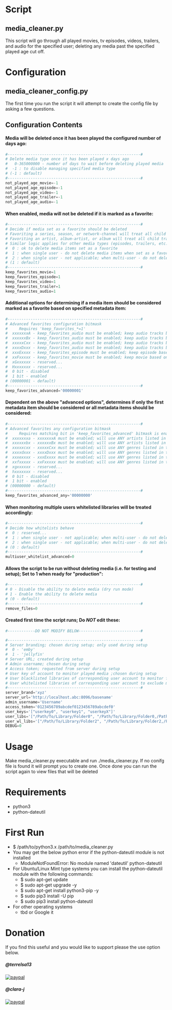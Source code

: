 # Script
## media_cleaner.py
This script will go through all played movies, tv episodes, videos, trailers, and audio for the specified user; deleting any media past the specified played age cut off.

# Configuration
## media_cleaner_config.py
The first time you run the script it will attempt to create the config file by asking a few questions.

## Configuration Contents
#### Media will be deleted once it has been played the configured number of days ago:
```python
#----------------------------------------------------------#
# Delete media type once it has been played x days ago
#   0-365000000 - number of days to wait before deleting played media
#  -1 : to disable managing specified media type
# (-1 : default)
#----------------------------------------------------------#
not_played_age_movie=-1
not_played_age_episode=-1
not_played_age_video=-1
not_played_age_trailer=-1
not_played_age_audio=-1
```
#### When enabled, media will not be deleted if it is marked as a favorite:
```python
#----------------------------------------------------------#
# Decide if media set as a favorite should be deleted
# Favoriting a series, season, or network-channel will treat all child episodes as if they are favorites
# Favoriting an artist, album-artist, or album will treat all child tracks as if they are favorites
# Similar logic applies for other media types (episodes, trailers, etc...)
#  0 : ok to delete media items set as a favorite
#  1 : when single user - do not delete media items when set as a favorite; when multi-user - do not delete media item when all monitored users have set it as a favorite
#  2 : when single user - not applicable; when multi-user - do not delete media item when any monitored users have it set as a favorite
# (1 : default)
#----------------------------------------------------------#
keep_favorites_movie=1
keep_favorites_episode=1
keep_favorites_video=1
keep_favorites_trailer=1
keep_favorites_audio=1
```
#### Additional options for determining if a media item should be considered marked as a favorite based on specified metadata item:
```python
#----------------------------------------------------------#
# Advanced favorites configuration bitmask
#     Requires 'keep_favorites_*=1'
#  xxxxxxxA - keep_favorites_audio must be enabled; keep audio tracks based on if the FIRST artist listed in the track's 'artist' metadata is favorited
#  xxxxxxBx - keep_favorites_audio must be enabled; keep audio tracks based on if the FIRST artist listed in the tracks's 'album artist' metadata is favorited
#  xxxxxCxx - keep_favorites_audio must be enabled; keep audio tracks based on if the FIRST genre listed in the tracks's metadata is favorited
#  xxxxDxxx - keep_favorites_audio must be enabled; keep audio tracks based on if the FIRST genre listed in the album's metadata is favorited
#  xxxExxxx - keep_favorites_episode must be enabled; keep episode based on if the FIRST genre listed in the series' metadata is favorited
#  xxFxxxxx - keep_favorites_movie must be enabled; keep movie based on if the FIRST genre listed in the movie's metadata is favorited
#  xGxxxxxx - reserved...
#  Hxxxxxxx - reserved...
#  0 bit - disabled
#  1 bit - enabled
# (00000001 - default)
#----------------------------------------------------------#
keep_favorites_advanced='00000001'
```
#### Dependent on the above "advanced options", determines if only the first metadata item should be considered or all metadata items should be considered:
```python
#----------------------------------------------------------#
# Advanced favorites any configuration bitmask
#     Requires matching bit in 'keep_favorites_advanced' bitmask is enabled
#  xxxxxxxa - xxxxxxxA must be enabled; will use ANY artists listed in the track's 'artist' metadata
#  xxxxxxbx - xxxxxxBx must be enabled; will use ANY artists listed in the track's 'album artist' metadata
#  xxxxxcxx - xxxxxCxx must be enabled; will use ANY genres listed in the track's metadata
#  xxxxdxxx - xxxxDxxx must be enabled; will use ANY genres listed in the album's metadata
#  xxxexxxx - xxxExxxx must be enabled; will use ANY genres listed in the series' metadata
#  xxfxxxxx - xxFxxxxx must be enabled; will use ANY genres listed in the movie's metadata
#  xgxxxxxx - reserved...
#  hxxxxxxx - reserved...
#  0 bit - disabled
#  1 bit - enabled
# (00000000 - default)
#----------------------------------------------------------#
keep_favorites_advanced_any='00000000'
```
#### When monitoring multiple users whitelisted libraries will be treated accordingly:
```python
#----------------------------------------------------------#
# Decide how whitelists behave
#  0 : reserved...
#  1 : when single user - not applicable; when multi-user - do not delete media item when all monitored users have the parent library whitelisted
#  2 : when single user - not applicable; when multi-user - do not delete media item when any monitored users have the parent library whitelisted
# (0 : default)
#----------------------------------------------------------#
multiuser_whitelist_advanced=0
```
#### Allows the script to be run without deleting media (i.e. for testing and setup); Set to 1 when ready for "production":
```python
#----------------------------------------------------------#
# 0 - Disable the ability to delete media (dry run mode)
# 1 - Enable the ability to delete media
# (0 - default)
#----------------------------------------------------------#
remove_files=0
```
#### Created first time the script runs; Do **_NOT_** edit these:
```python
#------------DO NOT MODIFY BELOW---------------------------#

#----------------------------------------------------------#
# Server branding; chosen during setup; only used during setup
#  0 - 'emby'
#  1 - 'jellyfin'
# Server URL; created during setup
# Admin username; chosen during setup
# Access token; requested from server during setup
# User key of account to monitor played media ;chosen during setup
# User blacklisted libraries of corresponding user account to monitor for played media items; chosen during setup
# User whitelisted libraries of corresponding user account to exclude monitoring for played media items; chosen during setup
#----------------------------------------------------------#
server_brand='xyz'
server_url='http://localhost.abc:8096/basename'
admin_username='Username'
access_token='0123456789abcdef0123456789abcdef0'
user_keys='["userkey0", "userkey1", "userkeyX"]'
user_libs='["/Path/To/Library/Folder0", "/Path/To/Library/Folder0,/Path/To/Library/Folder1", "/Path/To/Library/Folder1,/Path/To/Library/FolderX"]'
user_wl_libs='["/Path/To/Library/Folder2", "/Path/To/Library/Folder2,/Path/To/Library/Folder3", "/Path/To/Library/Folder3,/Path/To/Library/FolderY"]'
DEBUG=0
```

# Usage
Make media_cleaner.py executable and run ./media_cleaner.py.  If no conifg file is found it will prompt you to create one.  Once done you can run the script again to view files that will be deleted

# Requirements
* python3
* python-dateutil

# First Run
* $ /path/to/python3.x /path/to/media_cleaner.py
* You may get the below python error if the python-dateutil module is not installed
   - ModuleNotFoundError: No module named 'dateutil' python-dateutil
* For Ubuntu/Linux Mint type systems you can install the python-dateutil module with the following commands:
   - $ sudo apt-get update
   - $ sudo apt-get upgrade -y
   - $ sudo apt-get install python3-pip -y
   - $ sudo pip3 install -U pip
   - $ sudo pip3 install python-dateutil
* For other operating systems
   - tbd or Google it

# Donation
If you find this useful and you would like to support please the use option below.


##### @terrelsa13
[![paypal](https://www.paypalobjects.com/en_US/i/btn/btn_donateCC_LG.gif)](https://www.paypal.com/donate?hosted_button_id=4CFFHMJV3H4M2)

##### @clara-j
[![paypal](https://www.paypalobjects.com/en_US/i/btn/btn_donateCC_LG.gif)](https://www.paypal.com/cgi-bin/webscr?cmd=_donations&business=jason%2ep%2eclara%40gmail%2ecom&lc=CA&item_name=Jason%20Clara&currency_code=USD&bn=PP%2dDonationsBF%3abtn_donateCC_LG%2egif%3aNonHosted)
